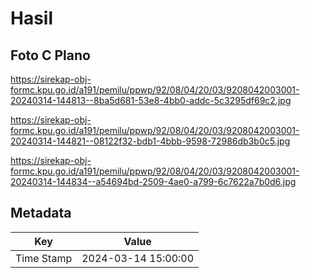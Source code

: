 # Hasil

## Foto C Plano

https://sirekap-obj-formc.kpu.go.id/a191/pemilu/ppwp/92/08/04/20/03/9208042003001-20240314-144813--8ba5d681-53e8-4bb0-addc-5c3295df69c2.jpg

https://sirekap-obj-formc.kpu.go.id/a191/pemilu/ppwp/92/08/04/20/03/9208042003001-20240314-144821--08122f32-bdb1-4bbb-9598-72986db3b0c5.jpg

https://sirekap-obj-formc.kpu.go.id/a191/pemilu/ppwp/92/08/04/20/03/9208042003001-20240314-144834--a54694bd-2509-4ae0-a799-6c7622a7b0d6.jpg


## Metadata

| Key        | Value               |
| ---------- | ------------------- |
| Time Stamp | 2024-03-14 15:00:00 |




